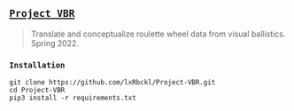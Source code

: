 ## [`Project VBR`](http://lxrbckl.com/Project-VBR)
> Translate and conceptualize roulette wheel data from visual ballistics. Spring 2022.

### `Installation`
```
git clone https://github.com/lxRbckl/Project-VBR.git
cd Project-VBR
pip3 install -r requirements.txt
```
